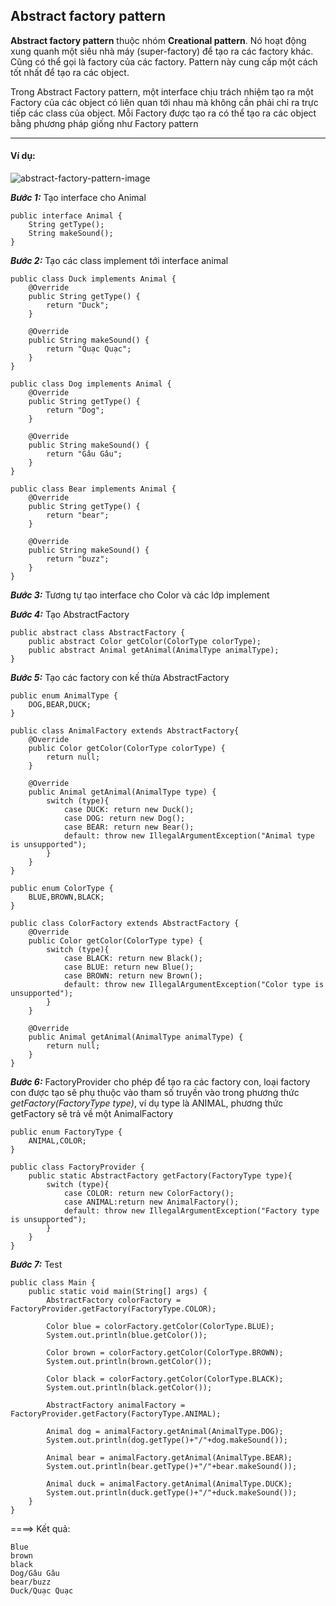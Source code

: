 ## Abstract factory pattern
**Abstract factory pattern** thuộc nhóm **Creational pattern**. Nó hoạt động xung quanh một siêu nhà máy (super-factory) để tạo ra các factory khác. Cũng có thể gọi là factory của các factory. Pattern này cung cấp một cách tốt nhất để tạo ra các object.

Trong Abstract Factory pattern, một interface chịu trách nhiệm tạo ra một Factory của các object có liên quan tới nhau mà không cần phải chỉ ra trực tiếp các class của object. Mỗi Factory được tạo ra có thể tạo ra các object bằng phương pháp giống như Factory pattern

------
#### Ví dụ:
![abstract-factory-pattern-image](https://lh3.googleusercontent.com/QKW5h5LcBt_nNw2Ro63q4wDEK5N25N_ZEIYJl0g4fBtGNAhALAjz7Po7uvzP_tvz0mSdQoKZmlgpQBmdyI6hoOdVcusIqB2bE62cHm6Gb4cp9bmCq7GJaoukbpSOqv50ohL-j-aMuuiubJf42j8EOQk9ZOLwDXH_DEuDfKERtv6b7eKOeBSSxVPBm3xd69FBbvLjnWn5otLUVnTURHpHBOQBngFXN7P72TIZmAWTlwDxJ0unqssPAB-62cxW1dc_5UzzYAZ4pPLaltL9PA4W38sl45ptj2N_v0C7Cejgig3qTW3gDAQMyZyQhPGqcLdSn07U8YUQqJbKjjL_qpsVYmtEbEnj7Ueafuy4RTZ78lYuzePU98ALbcCWwtVQhKtzj6WfraSWXu83nFNRljIQJuJ1coOnJC7T4aIHrNsdUvtiox1rFOrP6r9UxvWhjobEyKDAxr556e9EHCuKxDy6Y9bGCXHW9AWp2eVF5RTo2jtdMRU4v9Bo-nYBNHpJK1iaLiDL8ZW0qeZfVO71Zy3T6ivlPjTn1hCHhPN6Nm5r1Qp3Ml5xCdS97uuETIM339Qxi9IyNx6n8hnCRESNdKMXumXoYxy41eNYf71ruwY9FITVoq4cKCRdWbKMlaEOHIiYvKvnQR-ou0s8LVlPQKNnMrK8SpUqqrUIOvYwf88VbY4t_ej2RQ3X2oF64hsi=w969-h642-no)

**_Bước 1:_** Tạo interface cho Animal
````
public interface Animal {
    String getType();
    String makeSound();
}
````

**_Bước 2:_** Tạo các class implement tới interface animal
````
public class Duck implements Animal {
    @Override
    public String getType() {
        return "Duck";
    }

    @Override
    public String makeSound() {
        return "Quạc Quạc";
    }
}
````

````
public class Dog implements Animal {
    @Override
    public String getType() {
        return "Dog";
    }

    @Override
    public String makeSound() {
        return "Gâu Gâu";
    }
}
````
````
public class Bear implements Animal {
    @Override
    public String getType() {
        return "bear";
    }

    @Override
    public String makeSound() {
        return "buzz";
    }
}
````

**_Bước 3:_** Tương tự tạo interface cho Color và các lớp implement

**_Bước 4:_** Tạo AbstractFactory
````
public abstract class AbstractFactory {
    public abstract Color getColor(ColorType colorType);
    public abstract Animal getAnimal(AnimalType animalType);
}
````

**_Bước 5:_** Tạo các factory con kế thừa AbstractFactory
````
public enum AnimalType {
    DOG,BEAR,DUCK;
}
````
````
public class AnimalFactory extends AbstractFactory{
    @Override
    public Color getColor(ColorType colorType) {
        return null;
    }

    @Override
    public Animal getAnimal(AnimalType type) {
        switch (type){
            case DUCK: return new Duck();
            case DOG: return new Dog();
            case BEAR: return new Bear();
            default: throw new IllegalArgumentException("Animal type is unsupported");
        }
    }
}
````
````
public enum ColorType {
    BLUE,BROWN,BLACK;
}
````
````
public class ColorFactory extends AbstractFactory {
    @Override
    public Color getColor(ColorType type) {
        switch (type){
            case BLACK: return new Black();
            case BLUE: return new Blue();
            case BROWN: return new Brown();
            default: throw new IllegalArgumentException("Color type is unsupported");
        }
    }

    @Override
    public Animal getAnimal(AnimalType animalType) {
        return null;
    }
}
````

**_Bước 6:_** FactoryProvider cho phép để tạo ra các factory con, loại factory con được tạo sẽ phụ thuộc vào tham số truyền vào trong phương thức _getFactory(FactoryType type)_, ví dụ type là ANIMAL, phương thức getFactory sẽ trả về một AnimalFactory
````
public enum FactoryType {
    ANIMAL,COLOR;
}
````
````
public class FactoryProvider {
    public static AbstractFactory getFactory(FactoryType type){
        switch (type){
            case COLOR: return new ColorFactory();
            case ANIMAL:return new AnimalFactory();
            default: throw new IllegalArgumentException("Factory type is unsupported");
        }
    }
}
````

**_Bước 7:_** Test
````
public class Main {
    public static void main(String[] args) {
        AbstractFactory colorFactory = FactoryProvider.getFactory(FactoryType.COLOR);

        Color blue = colorFactory.getColor(ColorType.BLUE);
        System.out.println(blue.getColor());

        Color brown = colorFactory.getColor(ColorType.BROWN);
        System.out.println(brown.getColor());

        Color black = colorFactory.getColor(ColorType.BLACK);
        System.out.println(black.getColor());

        AbstractFactory animalFactory = FactoryProvider.getFactory(FactoryType.ANIMAL);

        Animal dog = animalFactory.getAnimal(AnimalType.DOG);
        System.out.println(dog.getType()+"/"+dog.makeSound());

        Animal bear = animalFactory.getAnimal(AnimalType.BEAR);
        System.out.println(bear.getType()+"/"+bear.makeSound());

        Animal duck = animalFactory.getAnimal(AnimalType.DUCK);
        System.out.println(duck.getType()+"/"+duck.makeSound());
    }
}
````

====> Kết quả:
````
Blue
brown
black
Dog/Gâu Gâu
bear/buzz
Duck/Quạc Quạc
````